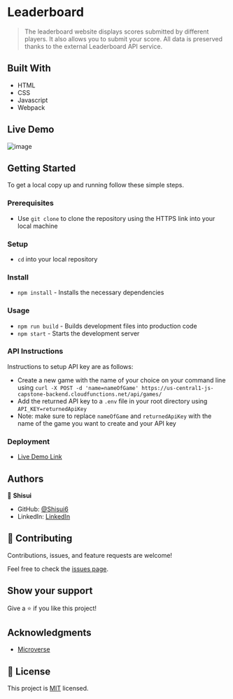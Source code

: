 # Leaderboard

> The leaderboard website displays scores submitted by different players. It also allows you to submit your score. All data is preserved thanks to the external Leaderboard API service.

## Built With

- HTML
- CSS
- Javascript
- Webpack

## Live Demo

![image](https://user-images.githubusercontent.com/37116322/202613459-5c5b308d-320c-49d5-a8bf-170745cc8dc8.png)
  
## Getting Started

To get a local copy up and running follow these simple steps.

### Prerequisites

- Use `git clone` to clone the repository using the HTTPS link into your local machine

### Setup

- `cd` into your local repository

### Install

- `npm install` - Installs the necessary dependencies

### Usage

- `npm run build` - Builds development files into production code
- `npm start` - Starts the development server

### API Instructions

Instructions to setup API key are as follows:

- Create a new game with the name of your choice on your command line using ` curl -X POST -d 'name=nameOfGame' https://us-central1-js-capstone-backend.cloudfunctions.net/api/games/ `
- Add the returned API key to a `.env` file in your root directory using `API_KEY=returnedApiKey`
- Note: make sure to replace `nameOfGame` and `returnedApiKey` with the name of the game you want to create and your API key

### Deployment

- [Live Demo Link](https://shisui6.github.io/leaderboard)

## Authors

👤 **Shisui**

- GitHub: [@Shisui6](https://github.com/Shisui6)
- LinkedIn: [LinkedIn](https://www.linkedin.com/in/okemdi-udeh-1b472615a/)

## 🤝 Contributing

Contributions, issues, and feature requests are welcome!

Feel free to check the [issues page](../../issues/).

## Show your support

Give a ⭐️ if you like this project!

## Acknowledgments

- [Microverse](https://www.microverse.org/)

## 📝 License

This project is [MIT](./LICENSE) licensed.
